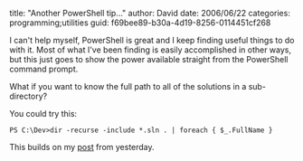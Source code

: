 
title: "Another PowerShell tip..."
author: David
date: 2006/06/22
categories: programming;utilities
guid: f69bee89-b30a-4d19-8256-0114451cf268

I can't help myself, PowerShell is great and I keep finding useful things to do with it. Most of what I've been finding is easily accomplished in other ways, but this just goes to show the power available straight from the PowerShell command prompt.

What if you want to know the full path to all of the solutions in a sub-directory?

You could try this:

    PS C:\Dev>dir -recurse -include *.sln . | foreach { $_.FullName }
    
This builds on my [post](/blog/2006/06/21/why-i-love-powershell-part-i-dont-know/) from yesterday.

